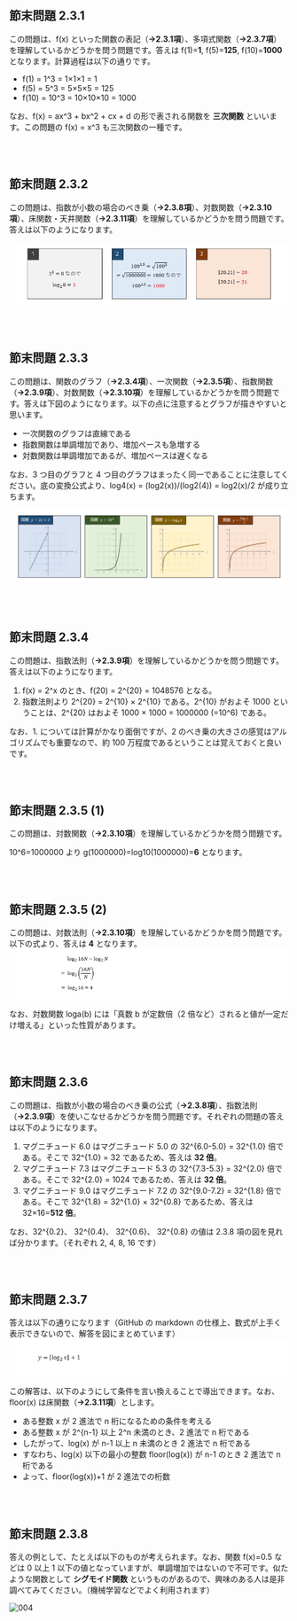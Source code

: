 ## 節末問題 2.3.1

この問題は、f(x) といった関数の表記（**→2.3.1項**）、多項式関数（**→2.3.7項**）を理解しているかどうかを問う問題です。答えは f(1)=**1**, f(5)=**125**, f(10)=**1000** となります。計算過程は以下の通りです。

* f(1) = 1^3 = 1×1×1 = 1
* f(5) = 5^3 = 5×5×5 = 125
* f(10) = 10^3 = 10×10×10 = 1000

なお、f(x) = ax^3 + bx^2 + cx + d の形で表される関数を **三次関数** といいます。この問題の f(x) = x^3 も三次関数の一種です。

<br />
<br />

## 節末問題 2.3.2

この問題は、指数が小数の場合のべき乗（**→2.3.8項**）、対数関数（**→2.3.10項**）、床関数・天井関数（**→2.3.11項**）を理解しているかどうかを問う問題です。答えは以下のようになります。

![013](/fig/chap2-3-1.jpg)

<br />
<br />

## 節末問題 2.3.3

この問題は、関数のグラフ（**→2.3.4項**）、一次関数（**→2.3.5項**）、指数関数（**→2.3.9項**）、対数関数（**→2.3.10項**）を理解しているかどうかを問う問題です。答えは下図のようになります。以下の点に注意するとグラフが描きやすいと思います。

* 一次関数のグラフは直線である
* 指数関数は単調増加であり、増加ペースも急増する
* 対数関数は単調増加であるが、増加ペースは遅くなる

なお、3 つ目のグラフと 4 つ目のグラフはまったく同一であることに注意してください。底の変換公式より、log4(x) = (log2(x))/(log2(4)) = log2(x)/2 が成り立ちます。

![003](/fig/chap2-3-2.jpg)

<br />
<br />


## 節末問題 2.3.4

この問題は、指数法則（**→2.3.9項**）を理解しているかどうかを問う問題です。答えは以下のようになります。

1. f(x) = 2^x のとき、f(20) = 2^{20} = 1048576 となる。
2. 指数法則より 2^{20} = 2^{10} × 2^{10} である。2^{10} がおよそ 1000 ということは、2^{20} はおよそ 1000 × 1000 = 1000000 (=10^6) である。

なお、1. については計算がかなり面倒ですが、2 のべき乗の大きさの感覚はアルゴリズムでも重要なので、約 100 万程度であるということは覚えておくと良いです。

<br />
<br />

## 節末問題 2.3.5 (1)

この問題は、対数関数（**→2.3.10項**）を理解しているかどうかを問う問題です。

10^6=1000000 より g(1000000)=log10(1000000)=**6** となります。

<br />
<br />

## 節末問題 2.3.5 (2)

この問題は、対数法則（**→2.3.10項**）を理解しているかどうかを問う問題です。以下の式より、答えは **4** となります。
![014](/fig/chap2-3-3.jpg)

なお、対数関数 loga(b) には「真数 b が定数倍（2 倍など）されると値が一定だけ増える」といった性質があります。

<br />
<br />

## 節末問題 2.3.6

この問題は、指数が小数の場合のべき乗の公式（**→2.3.8項**）、指数法則（**→2.3.9項**）を使いこなせるかどうかを問う問題です。それぞれの問題の答えは以下のようになります。

1. マグニチュード 6.0 はマグニチュード 5.0 の 32^{6.0-5.0} = 32^{1.0} 倍である。そこで 32^{1.0} = 32 であるため、答えは **32 倍**。
1. マグニチュード 7.3 はマグニチュード 5.3 の 32^{7.3-5.3} = 32^{2.0} 倍である。そこで 32^{2.0} = 1024 であるため、答えは **32 倍**。
1. マグニチュード 9.0 はマグニチュード 7.2 の 32^{9.0-7.2} = 32^{1.8} 倍である。そこで 32^{1.8} = 32^{1.0} × 32^{0.8} であるため、答えは 32×16=**512 倍**。

なお、32^{0.2}、 32^{0.4}、 32^{0.6}、 32^{0.8} の値は 2.3.8 項の図を見れば分かります。（それぞれ 2, 4, 8, 16 です）

<br />
<br />

## 節末問題 2.3.7

答えは以下の通りになります（GitHub の markdown の仕様上、数式が上手く表示できないので、解答を図にまとめています）
![015](/fig/chap2-3-4.jpg)

この解答は、以下のようにして条件を言い換えることで導出できます。なお、floor(x) は床関数（**→2.3.11項**）とします。

* ある整数 x が 2 進法で n 桁になるための条件を考える
* ある整数 x が 2^{n-1} 以上 2^n 未満のとき、2 進法で n 桁である
* したがって、log(x) が n-1 以上 n 未満のとき 2 進法で n 桁である
* すなわち、log(x) 以下の最小の整数 floor(log(x)) が n-1 のとき 2 進法で n 桁である
* よって、floor(log(x))+1 が 2 進法での桁数

<br />
<br />

## 節末問題 2.3.8

答えの例として、たとえば以下のものが考えられます。なお、関数 f(x)=0.5 などは 0 以上 1 以下の値となっていますが、単調増加ではないので不可です。似たような関数として **シグモイド関数** というものがあるので、興味のある人は是非調べてみてください。（機械学習などでよく利用されます）

![004](https://user-images.githubusercontent.com/30901380/142140512-677c3b79-ccf5-4fc9-87fe-724c1d539792.jpg)
